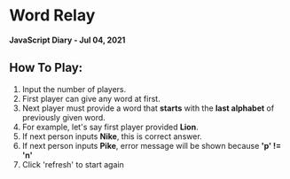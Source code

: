 # Word Relay
**JavaScript Diary - Jul 04, 2021**

## How To Play:

  1. Input the number of players.
  2. First player can give any word at first.
  3. Next player must provide a word that **starts** with the **last alphabet** of previously given word.
  4. For example, let's say first player provided **Lion**.
  5. If next person inputs **Nike**, this is correct answer.
  6. If next person inputs **Pike**, error message will be shown because **'p' != 'n'**
  7. Click 'refresh' to start again




